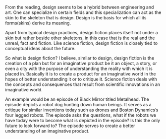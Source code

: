 From the reading, design seems to be a hybrid between engineering and art. One can specialize in certain fields and this specialization can act as the skin to the skeleton that is design. Design is the basis for which all its forms(skins) derive its meaning. 

Apart from typical design practices, design fiction places itself not under a skin but rather beside other skeletons, in this case that is the real and the unreal, fact and fiction. Like science fiction, design fiction is closely tied to conceptual ideas about the future. 

So what is design fiction? I believe, similar to design, design fiction is the creation of a plan but for an imaginative product be it an object, a story, or even a city with the purpose of understanding the reality with which it is placed in. Basically it is to create a product for an imaginative world in the hopes of better understanding it or to critique it. Science fiction deals with the concepts and consequences that result from scientific innovations in an imaginative world. 

An example would be an episode of Black Mirror titled Metalhead. The episode depicts a robot dog hunting down human beings. It serves as a critique for similar inventions today such as drones and Boston Dynamics’s four legged robots. The episode asks the questions, what if the robots we have today were to become what is depicted in the episode? Is this the only future to look forward to? The episode serves to create a better understanding of an imaginative product. 
